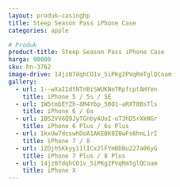 ```yaml
---
layout: produk-casinghp
title: Steep Season Pass iPhone Case
categories: apple

# Produk
product-title: Steep Season Pass iPhone Case
harga: 90000
sku: hn-3762
image-drive: 14jz07dqhCO1v_5iPKg2PVqRmTglQCoam
gallery:
  - url: 1--wXaIIdtNTnBiSWUKNoTRpfcptAHYen
    title: iPhone 5 / 5s / SE
  - url: 1W5tmbEYZh-8M4Y6p_50O1-aRXT8BsTls
    title: iPhone 6 / 6s
  - url: 1BS2VV6Q9JyTGnbyAUoI-uT3hDSrXkNGr
    title: iPhone 6 Plus / 6s Plus
  - url: 1kxUw7dcswhDoA1AKEBK0Z0wFs6hnL1rI
    title: iPhone 7 / 8
  - url: 1ZDjhSKkyy11lICx2lFYmBDBu227a06yG
    title: iPhone 7 Plus / 8 Plus
  - url: 14jz07dqhCO1v_5iPKg2PVqRmTglQCoam
    title: iPhone X
---
```

